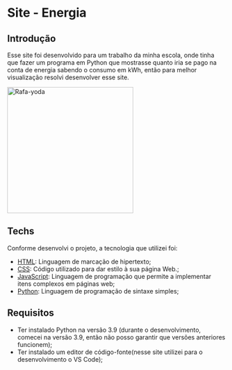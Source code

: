 # Site - Energia
## Introdução 
Esse site foi desenvolvido para um trabalho da minha escola, 
onde tinha que fazer um programa em Python que mostrasse quanto iria se pago na conta de energia sabendo o consumo em kWh, 
então para melhor visualização resolvi desenvolver esse site.

<img alt="Rafa-yoda" height="290" width="290" src="https://media.discordapp.net/attachments/855990286756347915/883350398935662612/Webp.net-gifmaker_1.gif">
</div>

## Techs
Conforme desenvolvi o projeto, a tecnologia que utilizei foi:
<ul>
<li><a href="https://developer.mozilla.org/pt-BR/docs/Web/HTML">HTML</a>: Linguagem de marcação de hipertexto;</li>
<li><a href="https://developer.mozilla.org/pt-BR/docs/Web/CSS">CSS</a>: Código utilizado para dar estilo à sua página Web.;</li>
<li><a href="https://developer.mozilla.org/pt-BR/docs/Web/JavaScript">JavaScript</a>: Linguagem de programação que permite a implementar itens complexos em páginas web;</li>
<li><a href="https://www.python.org">Python</a>: Linguagem de programação de sintaxe simples;</li>
</ul>

## Requisitos
<ul>
<li>Ter instalado Python na versão 3.9 (durante o desenvolvimento, comecei na versão 3.9, então não posso garantir que versões anteriores funcionem);</li>
<li>Ter instalado um editor de código-fonte(nesse site utilizei para o desenvolvimento o VS Code);</li>
</ul>
